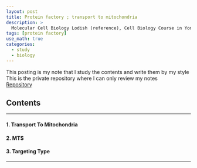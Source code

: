 ```yaml
---
layout: post
title: Protein factory ; transport to mitochondria
description: >
  Molecular Cell Biology Lodish (reference), Cell Biology Course in Yonsei (reference)
tags: [protein factory]
use_math: true
categories:
  - study
  - biology
---
```

This posting is my note that I study the contents and write them by my style <br>
This is the private repository where I can only review my notes<br>
[Repository](https://github.com/hyun-jin891/hidden-post-hyunjin891-github-blog/blob/master/_posts/study/biology/2022-08-30-protein-factory-%3B-transport-to-mitochondria.md)

## Contents
------
#### 1. Transport To Mitochondria
#### 2. MTS
#### 3. Targeting Type
-----
